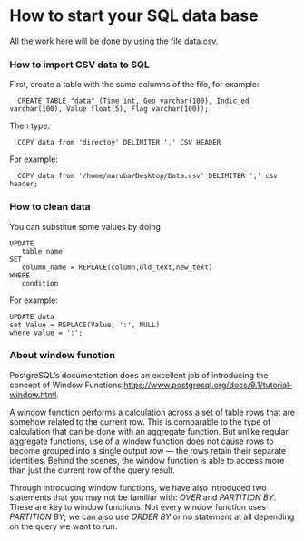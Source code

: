 # How to start your SQL data base

All the work here will be done by using the file data.csv.

### How to import CSV data to SQL


First, create a table with the same columns of the file, for example:

```
  CREATE TABLE "data" (Time int, Geo varchar(100), Indic_ed varchar(100), Value float(5), Flag varchar(100));
```

Then type:

```
  COPY data from 'directoy' DELIMITER ',' CSV HEADER
```

For example:

```
  COPY data from '/home/maruba/Desktop/Data.csv' DELIMITER ',' csv header;
```

### How to clean data

You can substitue some values by doing

```
UPDATE 
   table_name
SET 
   column_name = REPLACE(column,old_text,new_text)
WHERE 
   condition
 ```
 
 For example: 
 
 ```
 UPDATE data
set Value = REPLACE(Value, ':', NULL)
where value = ':';
```

### About window function


PostgreSQL’s documentation does an excellent job of introducing the concept of Window Functions:https://www.postgresql.org/docs/9.1/tutorial-window.html. 

A window function performs a calculation across a set of table rows that are somehow related to the current row. This is comparable to the type of calculation that can be done with an aggregate function. But unlike regular aggregate functions, use of a window function does not cause rows to become grouped into a single output row — the rows retain their separate identities. Behind the scenes, the window function is able to access more than just the current row of the query result.

Through introducing window functions, we have also introduced two statements that you may not be familiar with: *OVER* and _PARTITION BY_. These are key to window functions. Not every window function uses _PARTITION BY_; we can also use _ORDER BY_ or no statement at all depending on the query we want to run.
